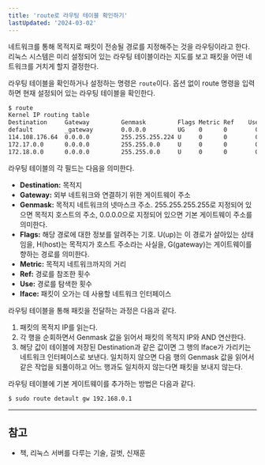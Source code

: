 ```yaml
---
title: 'route로 라우팅 테이블 확인하기'
lastUpdated: '2024-03-02'
---
```


네트워크를 통해 목적지로 패킷이 전송될 경로를 지정해주는 것을 라우팅이라고 한다. 리눅스 시스템은 미리 설정되어 있는 라우팅 테이블이라는 지도를 보고 패킷을 어떤 네트워크를 거치게 할지 결정한다.

라우팅 테이블을 확인하거나 설정하는 명령은 `route`이다. 옵션 없이 route 명령을 입력하면 현재 설정되어 있는 라우팅 테이블을 확인한다.

```bash
$ route
Kernel IP routing table
Destination     Gateway         Genmask         Flags Metric Ref    Use Iface
default         _gateway        0.0.0.0         UG    0      0        0 eno1
114.108.176.64  0.0.0.0         255.255.255.224 U     0      0        0 eno1
172.17.0.0      0.0.0.0         255.255.0.0     U     0      0        0 docker0
172.18.0.0      0.0.0.0         255.255.0.0     U     0      0        0 docker_gwbridge
```

라우팅 테이블의 각 필드는 다음을 의미한다.

- **Destination:** 목적지
- **Gateway:** 외부 네트워크와 연결하기 위한 게이트웨이 주소
- **Genmask:** 목적지 네트워크의 넷마스크 주소. 255.255.255.255로 지정되어 있으면 목적지 호스트의 주소, 0.0.0.0으로 지정되어 있으면 기본 게이트웨이 주소를 의미한다. 
- **Flags:** 해당 경로에 대한 정보를 알려주는 기호. U(up)는 이 경로가 살아있는 상태임을, H(host)는 목적지가 호스트 주소라는 사실을, G(gateway)는 게이트웨이를 향하는 경로를 의미한다.
- **Metric:** 목적지 네트워크까지의 거리
- **Ref:** 경로를 참조한 횟수
- **Use:** 경로를 탐색한 횟수
- **Iface:** 패킷이 오가는 데 사용할 네트워크 인터페이스

라우팅 테이블을 통해 패킷을 전달하는 과정은 다음과 같다.

1. 패킷의 목적지 IP를 읽는다. 
1. 각 행을 순회하면서 Genmask 값을 읽어서 패킷의 목적지 IP와 AND 연산한다. 
2. 해당 값이 테이블에 저장된 Destination과 같은 값이면 그 행의 Iface가 가리키는 네트워크 인터페이스로 보낸다. 일치하지 않으면 다음 행의 Genmask 값을 읽어서 같은 작업을 되풀이하고 어느 행과도 일치하지 않는다면 패킷을 보내지 않는다. 

라우팅 테이블에 기본 게이트웨이를 추가하는 방법은 다음과 같다.

```bash
$ sudo route detault gw 192.168.0.1
```



---
참고
- 
- 책, 리눅스 서버를 다루는 기술, 길벗, 신재훈